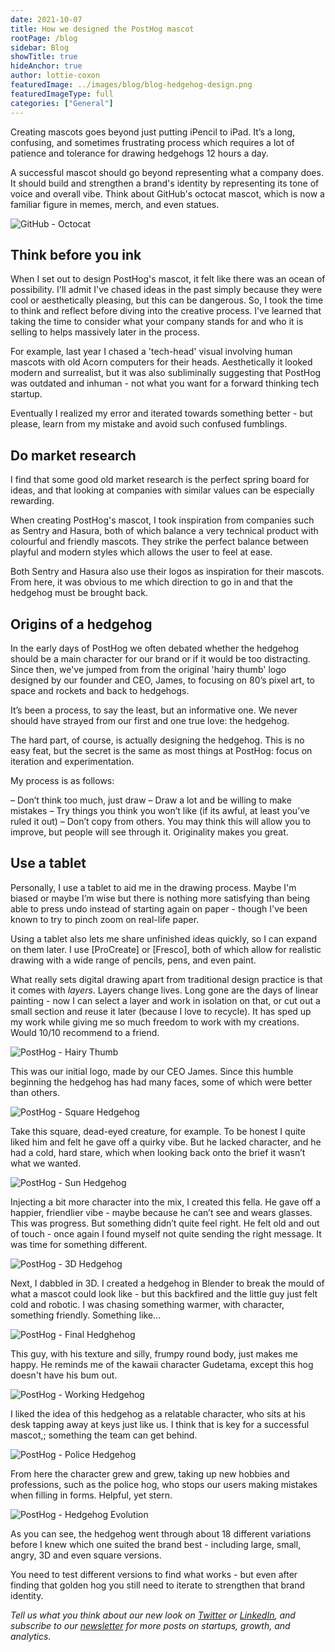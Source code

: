 ```yaml
---
date: 2021-10-07
title: How we designed the PostHog mascot 
rootPage: /blog
sidebar: Blog
showTitle: true
hideAnchor: true
author: lottie-coxon
featuredImage: ../images/blog/blog-hedgehog-design.png
featuredImageType: full
categories: ["General"]
---
```


Creating mascots goes beyond just putting iPencil to iPad. It’s a long, confusing, and sometimes frustrating process which requires a lot of patience and tolerance for drawing hedgehogs 12 hours a day.

A successful mascot should go beyond representing what a company does. It should build and strengthen a brand's identity by representing its tone of voice and overall vibe. Think about GitHub's octocat mascot, which is now a familiar figure in memes, merch, and even statues. 

![GitHub - Octocat](../images/blog/drawing-hedgehogs/github-octocat.jpeg)

## Think before you ink

When I set out to design PostHog's mascot, it felt like there was an ocean of possibility. I'll admit I've chased ideas in the past simply because they were cool or aesthetically pleasing, but this can be dangerous. So, I took the time to think and reflect before diving into the creative process. I've learned that taking the time to consider what your company stands for and who it is selling to helps massively later in the process. 

For example, last year I chased a 'tech-head' visual involving human mascots with old Acorn computers for their heads. Aesthetically it looked modern and surrealist, but it was also subliminally suggesting that PostHog was outdated and inhuman - not what you want for a forward thinking tech startup. 

Eventually I realized my error and iterated towards something better - but please, learn from my mistake and avoid such confused fumblings.

## Do market research

I find that some good old market research is the perfect spring board for ideas, and that looking at companies with similar values can be especially rewarding. 

When creating PostHog's mascot, I took inspiration from companies such as Sentry and Hasura, both of which balance a very technical product with colourful and friendly mascots. They strike the perfect balance between playful and modern styles which allows the user to feel at ease.

Both Sentry and Hasura also use their logos as inspiration for their mascots. From here, it was obvious to me which direction to go in and that the hedgehog must be brought back. 

## Origins of a hedgehog

In the early days of PostHog we often debated whether the hedgehog should be a main character for our brand or if it would be too distracting. Since then, we've jumped from from the original 'hairy thumb' logo designed by our founder and CEO, James, to focusing on 80’s pixel art, to space and rockets and back to hedgehogs. 

It’s been a process, to say the least, but an informative one. We never should have strayed from our first and one true love: the hedgehog. 

The hard part, of course, is actually designing the hedgehog. This is no easy feat, but the secret is the same as most things at PostHog: focus on iteration and experimentation. 

My process is as follows:

– Don’t think too much, just draw
– Draw a lot and be willing to make mistakes
– Try things you think you won’t like (if its awful, at least you’ve ruled it out)
– Don’t copy from others. You may think this will allow you to improve, but people will see through it. Originality makes you great.

## Use a tablet

Personally, I use a tablet to aid me in the drawing process. Maybe I'm biased or maybe I’m wise but there is nothing more satisfying than being able to press undo instead of starting again on paper - though I've been known to try to pinch zoom on real-life paper. 

Using a tablet also lets me share unfinished ideas quickly, so I can expand on them later. I use [ProCreate] or [Fresco], both of which allow for realistic drawing with a wide range of pencils, pens, and even paint. 

What really sets digital drawing apart from traditional design practice is that it comes with _layers_. Layers change lives. Long gone are the days of linear painting - now I can select a layer and work in isolation on that, or cut out a small section and reuse it later (because I love to recycle). It has sped up my work while giving me so much freedom to work with my creations. Would 10/10 recommend to a friend.

![PostHog - Hairy Thumb](../images/blog/drawing-hedgehogs/hairy-thumb-logo.jpeg)

This was our initial logo, made by our CEO James. Since this humble beginning the hedgehog has had many faces, some of which were better than others. 

![PostHog - Square Hedgehog](../images/blog/drawing-hedgehogs/square-hedgehog-logo.jpeg)

Take this square, dead-eyed creature, for example. To be honest I quite liked him and felt he gave off a quirky vibe. But he lacked character, and he had a cold, hard stare, which when looking back onto the brief it wasn’t what we wanted.

![PostHog - Sun Hedgehog](../images/blog/drawing-hedgehogs/sun-hedgehog.jpeg)

Injecting a bit more character into the mix, I created this fella. He gave off a happier, friendlier vibe - maybe because he can’t see and wears glasses. This was progress. But something didn’t quite feel right. He felt old and out of touch - once again I found myself not quite sending the right message. It was time for something different.

![PostHog - 3D Hedgehog](../images/blog/drawing-hedgehogs/3d-hedgehog.jpeg)

Next, I dabbled in 3D. I created a hedgehog in Blender to break the mould of what a mascot could look like - but this backfired and the little guy just felt cold and robotic. I was chasing something warmer, with character, something friendly. Something like...

![PostHog - Final Hedghehog](../images/blog/drawing-hedgehogs/pastel-hedgehog.jpeg)

This guy, with his texture and silly, frumpy round body, just makes me happy. He reminds me of the kawaii character Gudetama, except this hog doesn't have his bum out.

![PostHog - Working Hedgehog](../images/blog/drawing-hedgehogs/work-hedgehog.png)

I liked the idea of this hedgehog as a relatable character, who sits at his desk tapping away at keys just like us. I think that is key for a successful mascot,; something the team can get behind.

![PostHog - Police Hedgehog](../images/blog/drawing-hedgehogs/police-hedgehog.jpeg)

From here the character grew and grew, taking up new hobbies and professions, such as the police hog, who stops our users  making mistakes when filling in forms. Helpful, yet stern.

![PostHog - Hedgehog Evolution](../images/blog/drawing-hedgehogs/hedgehog-evolution.gif)

As you can see, the hedgehog went through about 18 different variations before I knew which one suited the brand best - including large, small, angry, 3D and even square versions. 

You need to test different versions to find what works - but even after finding that golden hog you still need to iterate to strengthen that brand identity.

_Tell us what you think about our new look on [Twitter](https://twitter.com/posthog) or [LinkedIn](https://linkedin.com/company/posthog), and subscribe to our [newsletter](https://posthog.com/newsletter) for more posts on startups, growth, and analytics._
